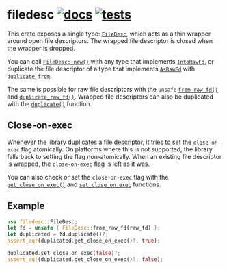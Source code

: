# filedesc [![docs][docs-badge]][docs] [![tests][tests-badge]][tests]
[docs]: https://docs.rs/filedesc/
[tests]: https://github.com/de-vri-es/filedesc-rs/actions?query=workflow%3Atests
[docs-badge]: https://docs.rs/filedesc/badge.svg
[tests-badge]: https://github.com/de-vri-es/filedesc-rs/workflows/tests/badge.svg

This crate exposes a single type: [`FileDesc`][FileDesc],
which acts as a thin wrapper around open file descriptors.
The wrapped file descriptor is closed when the wrapper is dropped.

You can call [`FileDesc::new()`][FileDesc::new] with any type that implements [`IntoRawFd`][IntoRawFd],
or duplicate the file descriptor of a type that implements [`AsRawFd`][AsRawFd] with [`duplicate_from`][FileDesc::duplicate_from].

The same is possible for raw file descriptors with the `unsafe` [`from_raw_fd()`][FileDesc::from_raw_fd] and [`duplicate_raw_fd()`][FileDesc::duplicate_raw_fd].
Wrapped file descriptors can also be duplicated with the [`duplicate()`][FileDesc::duplicate] function.

## Close-on-exec
Whenever the library duplicates a file descriptor, it tries to set the `close-on-exec` flag atomically.
On platforms where this is not supported, the library falls back to setting the flag non-atomically.
When an existing file descriptor is wrapped, the `close-on-exec` flag is left as it was.

You can also check or set the `close-on-exec` flag with the [`get_close_on_exec()`][FileDesc::get_close_on_exec]
and [`set_close_on_exec`][FileDesc::set_close_on_exec] functions.

[FileDesc]: https://docs.rs/filedesc/latest/filedesc/struct.FileDesc.html
[FileDesc::new]: https://docs.rs/filedesc/latest/filedesc/struct.FileDesc.html#method.new
[FileDesc::duplicate_from]: https://docs.rs/filedesc/latest/filedesc/struct.FileDesc.html#method.duplicate_from
[FileDesc::from_raw_fd]: https://docs.rs/filedesc/latest/filedesc/struct.FileDesc.html#method.from_raw_fd
[FileDesc::duplicate_raw_fd]: https://docs.rs/filedesc/latest/filedesc/struct.FileDesc.html#method.duplicate_raw_fd
[FileDesc::duplicate]: https://docs.rs/filedesc/latest/filedesc/struct.FileDesc.html#method.duplicate
[FileDesc::get_close_on_exec]: https://docs.rs/filedesc/latest/filedesc/struct.FileDesc.html#method.get_close_on_exec
[FileDesc::set_close_on_exec]: https://docs.rs/filedesc/latest/filedesc/struct.FileDesc.html#method.set_close_on_exec
[AsRawFd]: https://doc.rust-lang.org/stable/std/os/unix/io/trait.AsRawFd.html
[IntoRawFd]: https://doc.rust-lang.org/stable/std/os/unix/io/trait.IntoRawFd.html

## Example
```rust
use filedesc::FileDesc;
let fd = unsafe { FileDesc::from_raw_fd(raw_fd) };
let duplicated = fd.duplicate()?;
assert_eq!(duplicated.get_close_on_exec()?, true);

duplicated.set_close_on_exec(false)?;
assert_eq!(duplicated.get_close_on_exec()?, false);
```
